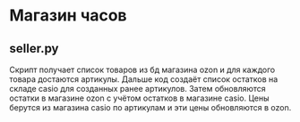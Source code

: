 # Магазин часов

## seller.py

Скрипт получает список товаров из бд магазина ozon и для каждого товара достаются артикулы. Дальше код создаёт список остатков на складе casio для созданных ранее артикулов. Затем обновляются остатки в магазине ozon с учётом остатков в магазине casio. Цены берутся из магазина casio по артикулам и эти цены обновляются в ozon.